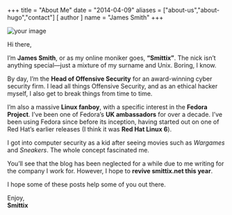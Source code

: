 +++
title = "About Me"
date = "2014-04-09"
aliases = ["about-us","about-hugo","contact"]
[ author ]
  name = "James Smith"
+++

![your image](/posts/images/author.png)

Hi there,

I’m **James Smith**, or as my online moniker goes, **“Smittix”**. The nick isn’t anything special—just a mixture of my surname and Unix. Boring, I know.

By day, I’m the **Head of Offensive Security** for an award-winning cyber security firm. I lead all things Offensive Security, and as an ethical hacker myself, I also get to break things from time to time.

I’m also a massive **Linux fanboy**, with a specific interest in the **Fedora Project**. I’ve been one of Fedora’s **UK ambassadors** for over a decade. I’ve been using Fedora since before its inception, having started out on one of Red Hat’s earlier releases (I think it was **Red Hat Linux 6**).

I got into computer security as a kid after seeing movies such as _Wargames_ and _Sneakers_. The whole concept fascinated me.

You’ll see that the blog has been neglected for a while due to me writing for the company I work for. However, I hope to **revive smittix.net this year**.

I hope some of these posts help some of you out there.

Enjoy,  
**Smittix**